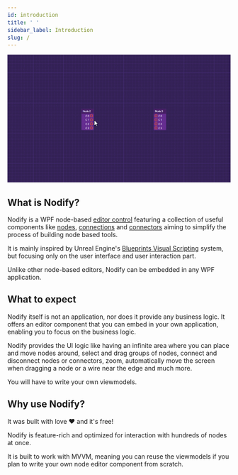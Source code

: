 ```yaml
---
id: introduction
title: ' '
sidebar_label: Introduction
slug: /
---
```


<!--
import Image from '@theme/IdealImage';

<Image img={require('./assets/editor-interaction.gif')} /> -->

![ExampleInteraction](./assets/editor-interaction.gif)

## What is Nodify?

Nodify is a WPF node-based [editor control](components/editor) featuring a collection of useful components like [nodes](components/nodes), [connections](components/connections) and [connectors](components/connectors) aiming to simplify the process of building node based tools.

It is mainly inspired by Unreal Engine's [Blueprints Visual Scripting](https://docs.unrealengine.com/en-US/ProgrammingAndScripting/Blueprints/index.html) system, but focusing only on the user interface and user interaction part.

Unlike other node-based editors, Nodify can be embedded in any WPF application.

## What to expect

Nodify itself is not an application, nor does it provide any business logic. It offers an editor component that you can embed in your own application, enabling you to focus on the business logic.

Nodify provides the UI logic like having an infinite area where you can place and move nodes around, select and drag groups of nodes, connect and disconnect nodes or connectors, zoom, automatically move the screen when dragging a node or a wire near the edge and much more.

You will have to write your own viewmodels.

## Why use Nodify?

It was built with love ❤️ and it's free!

Nodify is feature-rich and optimized for interaction with hundreds of nodes at once.

It is built to work with MVVM, meaning you can reuse the viewmodels if you plan to write your own node editor component from scratch.
